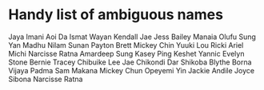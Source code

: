 # Handy list of ambiguous names

Jaya Imani
Aoi Da
Ismat Wayan
Kendall Jae
Jess Bailey
Manaia Olufu
Sung Yan
Madhu Nilam
Sunan Payton
Brett Mickey
Chin Yuuki
Lou Ricki
Ariel Michi
Narcisse Ratna
Amardeep Sung
Kasey Ping
Keshet Yannic
Evelyn Stone
Bernie Tracey
Chibuike Lee
Jae Chikondi
Dar Shikoba
Blythe Borna
Vijaya Padma
Sam Makana
Mickey Chun
Opeyemi Yin
Jackie Andile
Joyce Sibona
Narcisse Ratna